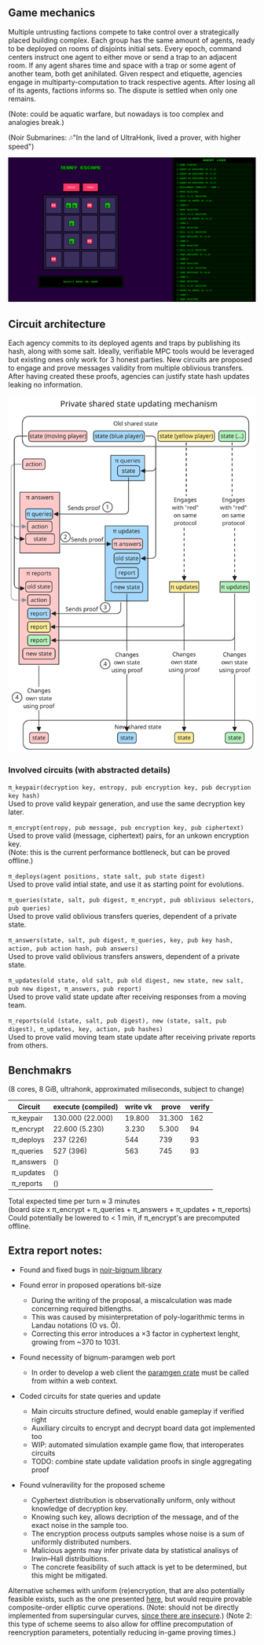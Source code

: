 ## Game mechanics

Multiple untrusting factions compete to take control over a strategically placed building complex.
Each group has the same amount of agents, ready to be deployed on rooms of disjoints initial sets.
Every epoch, command centers instruct one agent to either move or send a trap to an adjacent room.
If any agent shares time and space with a trap or some agent of another team, both get anihilated.
Given respect and etiquette, agencies engage in multiparty-computation to track respective agents.
After losing all of its agents, factions informs so. The dispute is settled when only one remains.

(Note: could be aquatic warfare, but nowadays is too complex and analogies break.)

(Noir Submarines: 🎶️"In the land of UltraHonk, lived a prover, with higher speed")

![](terry.png)

## Circuit architecture

Each agency commits to its deployed agents and traps by publishing its hash, along with some salt.
Ideally, verifiable MPC tools would be leveraged but existing ones only work for 3 honest parties.
New circuits are proposed to engage and prove messages validity from multiple oblivious transfers.
After having created these proofs, agencies can justify state hash updates leaking no information.

![](flow_diagram.svg)

### Involved circuits (with abstracted details)

`π_keypair(decryption key, entropy, pub encryption key, pub decryption key hash)`\
    Used to prove valid keypair generation, and use the same decryption key later.

`π_encrypt(entropy, pub message, pub encryption key, pub ciphertext)`\
    Used to prove valid (message, ciphertext) pairs, for an unkown encryption key.\
    (Note: this is the current performance bottleneck, but can be proved offline.)

`π_deploys(agent positions, state salt, pub state digest)`\
    Used to prove valid intial state, and use it as starting point for evolutions.

`π_queries(state, salt, pub digest, π_encrypt, pub oblivious selectors, pub queries)`\
    Used to prove valid oblivious transfers queries, dependent of a private state.

`π_answers(state, salt, pub digest, π_queries, key, pub key hash, action, pub action hash, pub answers)`\
    Used to prove valid oblivious transfers answers, dependent of a private state.

`π_updates(old state, old salt, pub old digest, new state, new salt, pub new digest, π_answers, pub report)`\
    Used to prove valid state update after receiving responses from a moving team.

`π_reports(old (state, salt, pub digest), new (state, salt, pub digest), π_updates, key, action, pub hashes)`\
   Used to prove valid moving team state update after receiving private reports from others.



## Benchmakrs

(8 cores, 8 GiB, ultrahonk, approximated miliseconds, subject to change)

| Circuit  | execute (compiled) | write vk | prove | verify |
| - | - | - | - | - |
| π_keypair | 130.000 (22.000) | 19.800 | 31.300 | 162 |
| π_encrypt | 22.600 (5.230) | 3.230 | 5.300 | 94 |
| π_deploys | 237 (226) | 544 | 739 | 93 |
| π_queries | 527 (396) | 563 | 745 | 93 |
| π_answers | () |  |  |  |
| π_updates | () |  |  |  |
| π_reports | () |  |  |  |

Total expected time per turn ≈ 3 minutes \
(board size x π_encrypt + π_queries + π_answers + π_updates + π_reports) \
Could potentially be lowered to < 1 min, if π_encrypt's are precomputed offline.


## Extra report notes:

+ Found and fixed bugs in [noir-bignum library](https://github.com/noir-lang/noir-bignum/pull/76)

+ Found error in proposed operations bit-size
    - During the writing of the proposal, a miscalculation was made concerning required bitlengths.
    - This was caused by misinterpretation of poly-logarithmic terms in Landau notations (O vs. Õ).
    - Correcting this error introduces a ×3 factor in cyphertext lenght, growing from ~370 to 1031.

+ Found necessity of bignum-paramgen web port
    - In order to develop a web client the [paramgen crate](https://crates.io/crates/noir-bignum-paramgen) must be called from within a web context.

+ Coded circuits for state queries and update
    - Main circuits structure defined, would enable gameplay if verified right
    - Auxiliary circuits to encrypt and decrypt board data got implemented too
    - WIP: automated simulation example game flow, that interoperates circuits
    - TODO: combine state update validation proofs in single aggregating proof

+ Found vulneravility for the proposed scheme
    - Cyphertext distribution is observationally uniform, only without knowledge of decryption key.
    - Knowing such key, allows decription of the message, and of the exact noise in the sample too.
    - The encryption process outputs samples whose noise is a sum of uniformly distributed numbers.
    - Malicious agents may infer private data by statistical analisys of Irwin–Hall distribuitions.
    - The concrete feasibility of such attack is yet to be determined, but this might be mitigated.

Alternative schemes with uniform (re)encryption, that are also potentially feasible exists, such as the one presented [here](https://crypto.stanford.edu/~dabo/papers/2dnf.pdf), but would require provable composite-order elliptic curve operations. (Note: should not be directly implemented from supersingular curves, [since there are insecure](https://fse.studenttheses.ub.rug.nl/22732/1/bMATH_2020_SmitR.pdf).) (Note 2: this type of scheme seems to also allow for offline precomputation of reencryption parameters, potentially reducing in-game proving times.)

